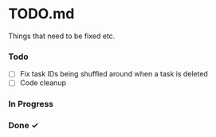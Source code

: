 # TODO.md

Things that need to be fixed etc.

### Todo

- [ ] Fix task IDs being shuffled around when a task is deleted
- [ ] Code cleanup

### In Progress

### Done ✓